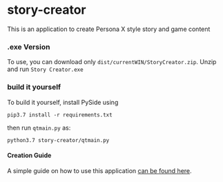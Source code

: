 # story-creator
This is an application to create Persona X style story and game content

### .exe Version
To use, you can download only `dist/currentWIN/StoryCreator.zip`. Unzip and run `Story Creator.exe`


### build it yourself
To build it yourself, install PySide using

```pip3.7 install -r requirements.txt```

then run `qtmain.py` as:

```python3.7 story-creator/qtmain.py```


#### Creation Guide
A simple guide on how to use this application [can be found here](DOC/README.pdf).
